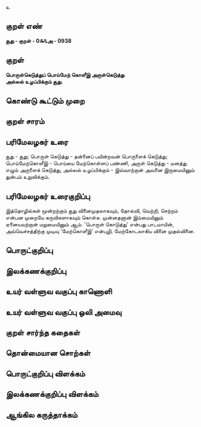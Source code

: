 உ

## குறள் எண் 

**சூது - குறள் - 0௯௩அ - 0938**

## குறள் 

**பொருள்கெடுத்துப் பொய்மேற் கொளீஇ அருள்கெடுத்து  
அல்லல் உழப்பிக்கும் சூது.** 

## கொண்டு கூட்டும் முறை


## குறள் சாரம் 


## பரிமேலழகர் உரை

சூது - சூது; பொருள் கெடுத்து - தன்னைப் பயின்றவன் பொருளைக் கெடுத்து; பொய்மேற்கொளீஇ - பொய்யை மேற்கொள்ளப் பண்ணி, அருள் கெடுத்து - மனத்து எழும் அருளைக் கெடுத்து, அல்லல் உழப்பிக்கும் - இவ்வாற்றான் அவனை இருமையினும் துன்பம் உறுவிக்கும்.

## பரிமேலழகர் உரைகுறிப்பு   

இத்தொழில்கள் மூன்றற்கும் சூது வினைமுதலாகவும், தோல்வி, வெற்றி, செற்றம் என்பன முறையே கருவிகளாகவும் கொள்க. முன்னதனான் இம்மையினும் ஏனையவற்றான் மறுமையினும் ஆம். 'பொருள் கொடுத்து' என்பது பாடமாயின், அவ்வெச்சத்திற்கு முடிவு 'மேற்கொளீஇ' என்புழி, மேற்கோடலாகிய வினை முதல்வினை.

## பொருட்குறிப்பு 


## இலக்கணக்குறிப்பு  


## உயர் வள்ளுவ வகுப்பு காணொளி


## உயர் வள்ளுவ வகுப்பு ஒலி அமைவு 

 
## குறள் சார்ந்த கதைகள் 


## தொன்மையான சொற்கள்


## பொருட்குறிப்பு விளக்கம்


## இலக்கணக்குறிப்பு விளக்கம்


## ஆங்கில கருத்தாக்கம் 


